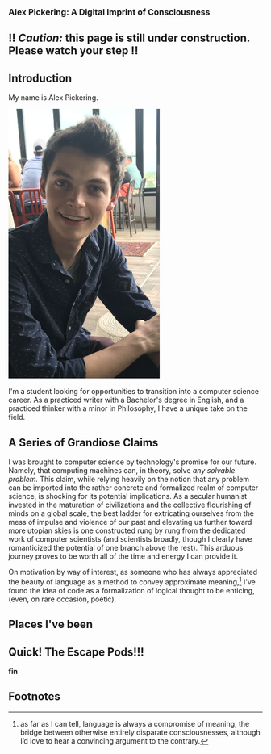 ### Alex Pickering: A Digital Imprint of Consciousness

## !! _Caution:_ this page is still under construction. Please watch your step !!

## Introduction

My name is Alex Pickering.

<!-- ![profile_pic.png](img/profile_pic.PNG=168x300) -->
<img src="img/profile_pic.PNG" width="300"/>

I'm a student looking for opportunities to transition into a computer science career. As a practiced writer with a Bachelor's degree in English, and a practiced thinker with a minor in Philosophy, I have a unique take on the field. 

## A Series of Grandiose Claims

I was brought to computer science by technology's promise for our future. Namely, that computing machines can, in theory, solve _any solvable problem._ This claim, while relying heavily on the notion that any problem can be imported into the rather concrete and formalized realm of computer science, is shocking for its potential implications. As a secular humanist invested in the maturation of civilizations and the collective flourishing of minds on a global scale, the best ladder for extricating ourselves from the mess of impulse and violence of our past and elevating us further toward more utopian skies is one constructed rung by rung from the dedicated work of computer scientists (and scientists broadly, though I clearly have romanticized the potential of one branch above the rest). This arduous journey proves to be worth all of the time and energy I can provide it.

On motivation by way of interest, as someone who has always appreciated the beauty of language as a method to convey approximate meaning,[^1] I've found the idea of code as a formalization of logical thought to be enticing, (even, on rare occasion, poetic).


 



[^1]: as far as I can tell, language is always a compromise of meaning, the bridge between otherwise entirely disparate consciousnesses, although I’d love to hear a convincing argument to the contrary.

## Places I've been



## Quick! The Escape Pods!!!


__fin__


## Footnotes
